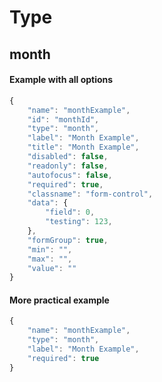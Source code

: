 # Type #
## month ##

#### Example with all options ####

```javascript
{
    "name": "monthExample",
    "id": "monthId",
    "type": "month",
    "label": "Month Example",
    "title": "Month Example",
    "disabled": false,
    "readonly": false,
    "autofocus": false,
    "required": true,
    "classname": "form-control",
    "data": {
        "field": 0,
        "testing": 123,
    },
    "formGroup": true,
    "min": "",
    "max": "",
    "value": ""
}
```

#### More practical example ####

```javascript
{
    "name": "monthExample",
    "type": "month",
    "label": "Month Example",
    "required": true
}
```

